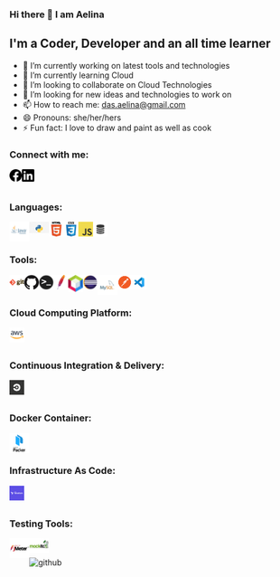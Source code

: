 ### Hi there 👋 I am Aelina

## I'm a Coder, Developer and an all time learner

- 🔭 I’m currently working on latest tools and technologies
- 🌱 I’m currently learning Cloud
- 👯 I’m looking to collaborate on Cloud Technologies
- 🤔 I’m looking for new ideas and technologies to work on
- 📫 How to reach me: das.aelina@gmail.com
- 😄 Pronouns: she/her/hers
- ⚡ Fun fact: I love to draw and paint as well as cook 

### Connect with me:

[<img align="left" alt="img | Facebook" width="22px" src="https://github.com/aelinadas/aelinadas/blob/master/images/facebook.svg" />][facebook]
[<img align="left" alt="img | LinkedIn" width="22px" src="https://github.com/aelinadas/aelinadas/blob/master/images/linkedin.svg" />][linkedin]
<br />
<br />


### Languages:
<img align="left" alt="Java" width="35px" src="https://github.com/aelinadas/aelinadas/blob/master/images/java.png" />
<img align="left" alt="Python" width="35px" src="https://github.com/aelinadas/aelinadas/blob/master/images/python.png" />
<img align="left" alt="HTML5" width="26px" src="https://github.com/aelinadas/aelinadas/blob/master/images/html.png" />
<img align="left" alt="CSS3" width="26px" src="https://github.com/aelinadas/aelinadas/blob/master/images/css.png" />
<img align="left" alt="JavaScript" width="26px" src="https://github.com/aelinadas/aelinadas/blob/master/images/javascript.png" />
<img align="left" alt="SQL" width="26px" src="https://github.com/aelinadas/aelinadas/blob/master/images/sql.png" />
<br />
<br />


### Tools:
<img align="left" alt="Git" width="26px" src="https://github.com/aelinadas/aelinadas/blob/master/images/git.png" />
<img align="left" alt="GitHub" width="26px" src="https://github.com/aelinadas/aelinadas/blob/master/images/github.png" />
<img align="left" alt="Terminal" width="26px" src="https://github.com/aelinadas/aelinadas/blob/master/images/terminal.png" />
<img align="left" alt="Maven" width="26px" src="https://github.com/aelinadas/aelinadas/blob/master/images/maven.png" />
<img align="left" alt="Netbeans" width="26px" src="https://github.com/aelinadas/aelinadas/blob/master/images/netbeans.png" />
<img align="left" alt="Eclipse" width="26px" src="https://github.com/aelinadas/aelinadas/blob/master/images/eclipse.png" />
<img align="left" alt="MySQL" width="35px" src="https://github.com/aelinadas/aelinadas/blob/master/images/mysql.png" />
<img align="left" alt="Postman" width="26px" src="https://github.com/aelinadas/aelinadas/blob/master/images/postman.png" />
<img align="left" alt="VisualStudio" width="26px" src="https://github.com/aelinadas/aelinadas/blob/master/images/visualstudio.jpeg" />
<br />
<br />


### Cloud Computing Platform:
<img align="left" alt="AWS" width="26px" src="https://github.com/aelinadas/aelinadas/blob/master/images/aws.png" />
<br />
<br />

### Continuous Integration & Delivery:
<img align="left" alt="CircleCI" width="26px" src="https://github.com/aelinadas/aelinadas/blob/master/images/circleci.png" />
<br />
<br />

### Docker Container:
<img align="left" alt="Packer" width="35px" src="https://github.com/aelinadas/aelinadas/blob/master/images/packer.svg" />
<br />
<br />

### Infrastructure As Code:
<img align="left" alt="Terraform" width="26px" src="https://github.com/aelinadas/aelinadas/blob/master/images/terraform.png" />
<br />
<br />

### Testing Tools:
<img align="left" alt="AWS" width="35px" src="https://github.com/aelinadas/aelinadas/blob/master/images/apachejmeter.jpg" />
<img align="left" alt="Terraform" width="35px" src="https://github.com/aelinadas/aelinadas/blob/master/images/mockito.png" />
<br />
<br />


<img align="left" alt="github" src="https://github-readme-stats.vercel.app/api?username=aelinadas&show_icons=true&hide_border=true" />

[facebook]: https://www.facebook.com/aelina.das
[linkedin]: https://www.linkedin.com/in/aelina-das